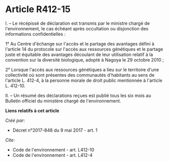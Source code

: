 # Article R412-15

I. – Le récépissé de déclaration est transmis par le ministre chargé de l'environnement, le cas échéant après occultation ou
disjonction des informations confidentielles : 

1° Au Centre d'échange sur l'accès et le partage des avantages défini à l'article 14 du protocole sur l'accès aux ressources
génétiques et le partage juste et équitable des avantages découlant de leur utilisation relatif à la convention sur la
diversité biologique, adopté à Nagoya le 29 octobre 2010 ; 

2° Lorsque l'accès aux ressources génétiques a lieu sur le territoire d'une collectivité où sont présentes des communautés
d'habitants au sens de l'article L. 412-4, à la personne morale de droit public mentionnée à l'article L. 412-10. 

II. – Un résumé des déclarations reçues est publié tous les six mois au Bulletin officiel du ministère chargé de
l'environnement.

**Liens relatifs à cet article**

_Créé par_:

  - Décret n°2017-848 du 9 mai 2017 - art. 1

_Cite_:

  - Code de l'environnement - art. L412-10
  - Code de l'environnement - art. L412-4
